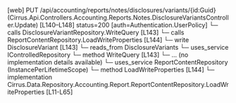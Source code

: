 [web] PUT /api/accounting/reports/notes/disclosures/variants/{id:Guid}  (Cirrus.Api.Controllers.Accounting.Reports.Notes.DisclosureVariantsController.Update)  [L140–L148] status=200 [auth=Authentication.UserPolicy]
  └─ calls DisclosureVariantRepository.WriteQuery [L143]
  └─ calls ReportContentRepository.LoadWriteProperties [L144]
  └─ write DisclosureVariant [L143]
    └─ reads_from DisclosureVariants
  └─ uses_service IControlledRepository<DisclosureVariant>
    └─ method WriteQuery [L143]
      └─ ... (no implementation details available)
  └─ uses_service ReportContentRepository (InstancePerLifetimeScope)
    └─ method LoadWriteProperties [L144]
      └─ implementation Cirrus.Data.Repository.Accounting.Report.ReportContentRepository.LoadWriteProperties [L11-L65]

